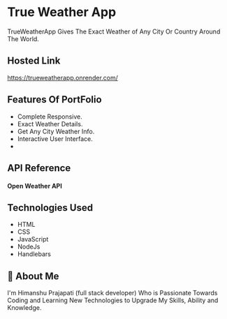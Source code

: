 
# True Weather App 

TrueWeatherApp Gives The Exact Weather of Any City Or Country Around The World.




## Hosted Link

https://trueweatherapp.onrender.com/
## Features Of PortFolio

- Complete Responsive.
- Exact Weather Details.
- Get Any City Weather Info.
- Interactive User Interface.
- 



## API Reference

#### Open Weather API




## Technologies Used

- HTML
- CSS
- JavaScript
- NodeJs
- Handlebars



## 🚀 About Me
I'm Himanshu Prajapati (full stack developer) Who is Passionate Towards Coding and Learning New Technologies to Upgrade My Skills, Ability and Knowledge.
